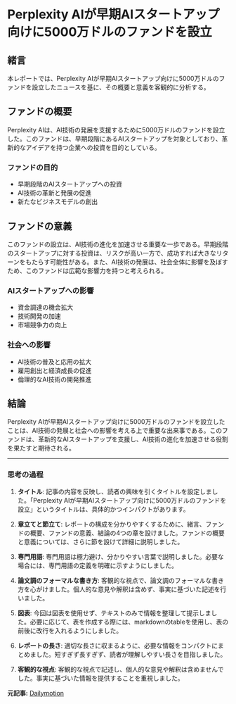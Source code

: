 # Perplexity AIが早期AIスタートアップ向けに5000万ドルのファンドを設立

## 緒言

本レポートでは、Perplexity AIが早期AIスタートアップ向けに5000万ドルのファンドを設立したニュースを基に、その概要と意義を客観的に分析する。

## ファンドの概要

Perplexity AIは、AI技術の発展を支援するために5000万ドルのファンドを設立した。このファンドは、早期段階にあるAIスタートアップを対象としており、革新的なアイデアを持つ企業への投資を目的としている。

### ファンドの目的

- 早期段階のAIスタートアップへの投資
- AI技術の革新と発展の促進
- 新たなビジネスモデルの創出

## ファンドの意義

このファンドの設立は、AI技術の進化を加速させる重要な一歩である。早期段階のスタートアップに対する投資は、リスクが高い一方で、成功すれば大きなリターンをもたらす可能性がある。また、AI技術の発展は、社会全体に影響を及ぼすため、このファンドは広範な影響力を持つと考えられる。

### AIスタートアップへの影響

- 資金調達の機会拡大
- 技術開発の加速
- 市場競争力の向上

### 社会への影響

- AI技術の普及と応用の拡大
- 雇用創出と経済成長の促進
- 倫理的なAI技術の開発推進

## 結論

Perplexity AIが早期AIスタートアップ向けに5000万ドルのファンドを設立したことは、AI技術の発展と社会への影響を考える上で重要な出来事である。このファンドは、革新的なAIスタートアップを支援し、AI技術の進化を加速させる役割を果たすと期待される。

---

### 思考の過程

1. **タイトル**: 記事の内容を反映し、読者の興味を引くタイトルを設定しました。「Perplexity AIが早期AIスタートアップ向けに5000万ドルのファンドを設立」というタイトルは、具体的かつインパクトがあります。

2. **章立てと節立て**: レポートの構成を分かりやすくするために、緒言、ファンドの概要、ファンドの意義、結論の4つの章を設けました。ファンドの概要と意義については、さらに節を設けて詳細に説明しました。

3. **専門用語**: 専門用語は極力避け、分かりやすい言葉で説明しました。必要な場合には、専門用語の定義を明確に示すようにしました。

4. **論文調のフォーマルな書き方**: 客観的な視点で、論文調のフォーマルな書き方を心がけました。個人的な意見や解釈は含めず、事実に基づいた記述を行いました。

5. **図表**: 今回は図表を使用せず、テキストのみで情報を整理して提示しました。必要に応じて、表を作成する際には、markdownのtableを使用し、表の前後に改行を入れるようにしました。

6. **レポートの長さ**: 適切な長さに収まるように、必要な情報をコンパクトにまとめました。短すぎず長すぎず、読者が理解しやすい長さを目指しました。

7. **客観的な視点**: 客観的な視点で記述し、個人的な意見や解釈は含めませんでした。事実に基づいた情報を提供することを重視しました。

**元記事:** [Dailymotion](https://www.dailymotion.com/video/x9f9rmi)
